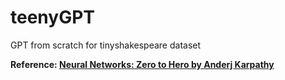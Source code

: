 # teenyGPT
GPT from scratch for tinyshakespeare dataset

 __Reference: [Neural Networks: Zero to Hero by **Anderj Karpathy**](https://youtu.be/VMj-3S1tku0?si=nt0sYb9Rs2g4qApr)__
